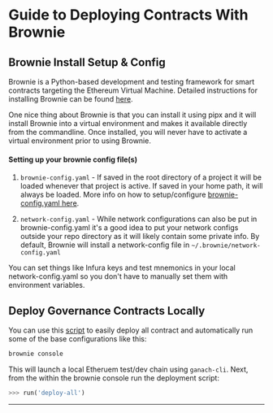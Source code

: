 # Guide to Deploying Contracts With Brownie 

## Brownie Install Setup & Config

Brownie is a Python-based development and testing framework for smart contracts targeting the Ethereum Virtual Machine. Detailed instructions for installing Brownie can be found [here](https://eth-brownie.readthedocs.io/en/stable/install.html). 

One nice thing about Brownie is that you can install it using pipx and it will install Brownie into a virtual environment and makes it available directly from the commandline. Once installed, you will never have to activate a virtual environment prior to using Brownie.

#### Setting up your brownie config file(s)

1) `brownie-config.yaml` - If saved in the root directory of a project it will be loaded whenever that project is active. If saved in your home path, it will always be loaded. More info on how to setup/configure [brownie-config.yaml here](https://eth-brownie.readthedocs.io/en/stable/config.html#config). 

2) `network-config.yaml` - While network configurations can also be put in brownie-config.yaml it's a good idea to put your network configs outside your repo directory as it will likely contain some private info. By default, Brownie will install a network-config file in `~/.brownie/network-config.yaml`

You can set things like Infura keys and test mnemonics in your local network-config.yaml so you don't have to manually set them with environment variables. 

## Deploy Governance Contracts Locally 

You can use this [script](../scripts/deploy-all.py) to easily deploy all contract and automatically run some of the base configurations like this:

```bash
brownie console 
```
This will launch a local Etheruem test/dev chain using `ganach-cli`. Next, from the within the brownie console run the deployment script: 

```python
>>> run('deploy-all')
```

---


